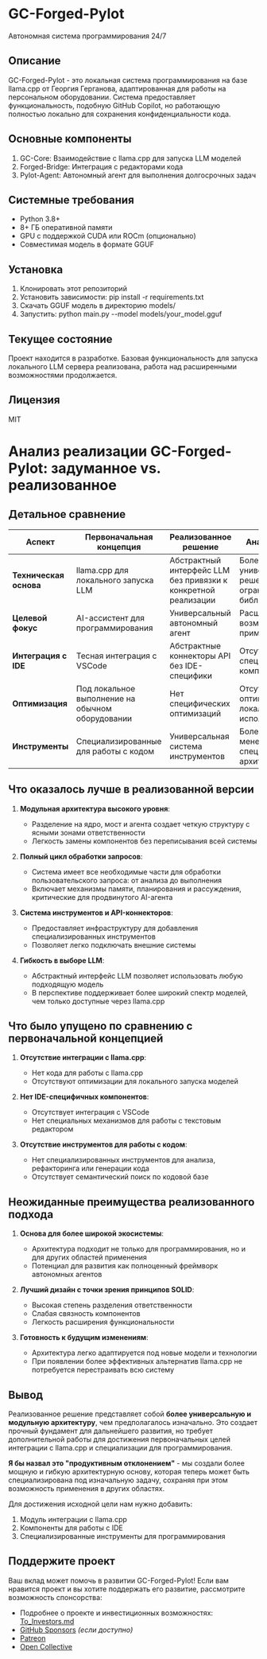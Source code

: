 GC-Forged-Pylot
==============================================================

Автономная система программирования 24/7

Описание
--------
GC-Forged-Pylot - это локальная система программирования на базе llama.cpp от Георгия Герганова, 
адаптированная для работы на персональном оборудовании. Система предоставляет функциональность, 
подобную GitHub Copilot, но работающую полностью локально для сохранения конфиденциальности кода.

Основные компоненты
------------------
1. GC-Core: Взаимодействие с llama.cpp для запуска LLM моделей
2. Forged-Bridge: Интеграция с редакторами кода
3. Pylot-Agent: Автономный агент для выполнения долгосрочных задач

Системные требования
-------------------
- Python 3.8+
- 8+ ГБ оперативной памяти
- GPU с поддержкой CUDA или ROCm (опционально)
- Совместимая модель в формате GGUF

Установка
--------
1. Клонировать этот репозиторий
2. Установить зависимости: pip install -r requirements.txt 
3. Скачать GGUF модель в директорию models/
4. Запустить: python main.py --model models/your_model.gguf

Текущее состояние
---------------
Проект находится в разработке. Базовая функциональность для запуска
локального LLM сервера реализована, работа над расширенными возможностями
продолжается.

Лицензия
-------
MIT

# Анализ реализации GC-Forged-Pylot: задуманное vs. реализованное

## Детальное сравнение

| Аспект | Первоначальная концепция | Реализованное решение | Анализ различий |
|--------|--------------------------|----------------------|-----------------|
| **Техническая основа** | llama.cpp для локального запуска LLM | Абстрактный интерфейс LLM без привязки к конкретной реализации | Более универсальное решение, не ограниченное одной библиотекой |
| **Целевой фокус** | AI-ассистент для программирования | Универсальный автономный агент | Расширение возможных применений |
| **Интеграция с IDE** | Тесная интеграция с VSCode | Абстрактные коннекторы API без IDE-специфики | Отсутствуют IDE-специфичные компоненты |
| **Оптимизация** | Под локальное выполнение на обычном оборудовании | Нет специфических оптимизаций | Отсутствуют оптимизации для локального исполнения |
| **Инструменты** | Специализированные для работы с кодом | Универсальная система инструментов | Более гибкая, но менее специализированная архитектура |

## Что оказалось лучше в реализованной версии

1. **Модульная архитектура высокого уровня**:
   - Разделение на ядро, мост и агента создает четкую структуру с ясными зонами ответственности
   - Легкость замены компонентов без переписывания всей системы

2. **Полный цикл обработки запросов**:
   - Система имеет все необходимые части для обработки пользовательского запроса: от анализа до выполнения
   - Включает механизмы памяти, планирования и рассуждения, критические для продвинутого AI-агента

3. **Система инструментов и API-коннекторов**:
   - Предоставляет инфраструктуру для добавления специализированных инструментов
   - Позволяет легко подключать внешние системы

4. **Гибкость в выборе LLM**:
   - Абстрактный интерфейс LLM позволяет использовать любую подходящую модель
   - В перспективе поддерживает более широкий спектр моделей, чем только доступные через llama.cpp

## Что было упущено по сравнению с первоначальной концепцией

1. **Отсутствие интеграции с llama.cpp**:
   - Нет кода для работы с llama.cpp
   - Отсутствуют оптимизации для локального запуска моделей

2. **Нет IDE-специфичных компонентов**:
   - Отсутствует интеграция с VSCode
   - Нет специальных механизмов для работы с текстовым редактором

3. **Отсутствие инструментов для работы с кодом**:
   - Нет специализированных инструментов для анализа, рефакторинга или генерации кода
   - Отсутствует семантический поиск по кодовой базе

## Неожиданные преимущества реализованного подхода

1. **Основа для более широкой экосистемы**:
   - Архитектура подходит не только для программирования, но и для других областей применения
   - Потенциал для развития как полноценный фреймворк автономных агентов

2. **Лучший дизайн с точки зрения принципов SOLID**:
   - Высокая степень разделения ответственности
   - Слабая связность компонентов
   - Легкость расширения функциональности

3. **Готовность к будущим изменениям**:
   - Архитектура легко адаптируется под новые модели и технологии
   - При появлении более эффективных альтернатив llama.cpp не потребуется перестраивать всю систему

## Вывод

Реализованное решение представляет собой **более универсальную и модульную архитектуру**, чем предполагалось изначально. Это создает прочный фундамент для дальнейшего развития, но требует дополнительной работы для достижения первоначальных целей интеграции с llama.cpp и специализации для программирования.

**Я бы назвал это "продуктивным отклонением"** - мы создали более мощную и гибкую архитектурную основу, которая теперь может быть специализирована под изначальную задачу, сохраняя при этом возможность применения в других областях.

Для достижения исходной цели нам нужно добавить:
1. Модуль интеграции с llama.cpp
2. Компоненты для работы с IDE
3. Специализированные инструменты для программирования

## Поддержите проект

Ваш вклад может помочь в развитии GC-Forged-Pylot! Если вам нравится проект и вы хотите поддержать его развитие, рассмотрите возможность спонсорства:

- Подробнее о проекте и инвестиционных возможностях: [To_Investors.md](To_Investors.md)
- [GitHub Sponsors](https://github.com/sponsors/NickScherbakov) *(если доступно)*
- [Patreon](https://www.patreon.com/ваша_страница)
- [Open Collective](https://opencollective.com/ваша_страница)

